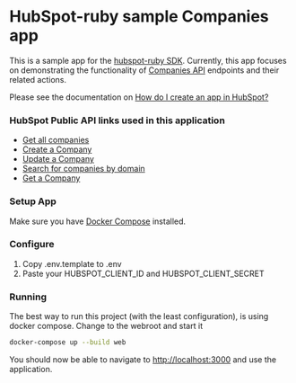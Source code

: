 # HubSpot-ruby sample Companies app

This is a sample app for the [hubspot-ruby SDK](https://github.com/hubspot/hubspot-ruby). Currently, this app focuses on demonstrating the functionality of [Companies API](https://developers.hubspot.com/docs/methods/companies/companies-overview) endpoints and their related actions.

Please see the documentation on [How do I create an app in HubSpot?](https://developers.hubspot.com/docs/faq/how-do-i-create-an-app-in-hubspot)

### HubSpot Public API links used in this application

  - [Get all companies](https://developers.hubspot.com/docs/methods/companies/get-all-companies)
  - [Create a Company](https://developers.hubspot.com/docs/methods/companies/create_company)
  - [Update a Company](https://developers.hubspot.com/docs/methods/companies/update_company)
  - [Search for companies by domain](https://developers.hubspot.com/docs/methods/companies/search_companies_by_domain)
  - [Get a Company](https://developers.hubspot.com/docs/methods/companies/get_company)

### Setup App

Make sure you have [Docker Compose](https://docs.docker.com/compose/) installed.

### Configure

1. Copy .env.template to .env
2. Paste your HUBSPOT_CLIENT_ID and HUBSPOT_CLIENT_SECRET

### Running

The best way to run this project (with the least configuration), is using docker compose.  Change to the webroot and start it

```bash
docker-compose up --build web
```
You should now be able to navigate to [http://localhost:3000](http://localhost:3000) and use the application.
